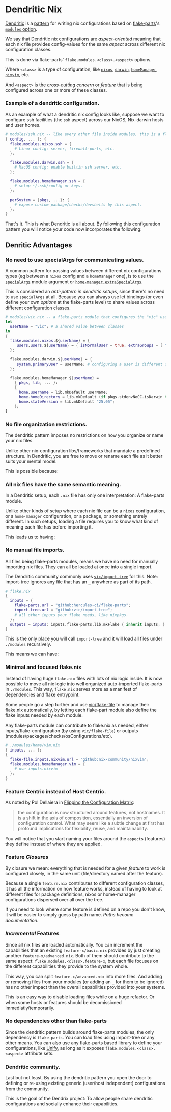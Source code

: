 # Dendritic Nix

[Dendritic](https://github.com/mightyiam/dendritic) is a [pattern](https://discourse.nixos.org/t/pattern-every-file-is-a-flake-parts-module/61271) for writing nix configurations based on [flake-parts](https://flake.parts)'s [`modules` option](https://flake.parts/options/flake-parts-modules.html).

We say that Dendritic nix configurations are _aspect-oriented_ meaning that each nix file
provides config-values for the same _aspect_ across different nix configuration classes.

This is done via flake-parts' `flake.modules.<class>.<aspect>` options.

Where `<class>` is a type of configuration, like [`nixos`](https://nixos.org/manual/nixos/stable/options), [`darwin`](https://nix-darwin.github.io/nix-darwin/manual/), [`homeManager`](https://home-manager.dev/manual/23.11/options.xhtml), [`nixvim`](https://nix-community.github.io/nixvim/search/), etc.

And `<aspect>` is the _cross-cutting concern_ or _feature_ that is being configured across
one or more of these classes.

### Example of a dendritic configuration.

As an example of what a dendritic nix config looks like, suppose we want to configure ssh facilities
(the `ssh` aspect) across our NixOS, Nix-darwin hosts and user homes.

```nix
# modules/ssh.nix -- like every other file inside modules, this is a flake-parts module.
{ config, ... }: {
  flake.modules.nixos.ssh = {
    # Linux config: server, firewall-ports, etc.
  };

  flake.modules.darwin.ssh = {
    # MacOS config: enable builtin ssh server, etc.
  };

  flake.modules.homeManager.ssh = {
    # setup ~/.ssh/config or keys.
  };

  perSystem = {pkgs, ...}: {
    # expose custom package/checks/devshells by this aspect.
  };
}
```

That's it. This is what Dendritic is all about. By following this configuration pattern you
will notice your code now incorporates the following:

## Denritic Advantages

### No need to use specialArgs for communicating values.

A common pattern for passing values between different nix configurations types (eg between a `nixos` config and a `homeManager` one),
is to use the [`specialArgs`](https://nixos.org/manual/nixos/stable/options#opt-_module.args) module argument or [`home-manager.extraSpecialArgs`](https://home-manager.dev/manual/23.11/nixos-options.xhtml#nixos-opt-home-manager.extraSpecialArgs).

This is considered an _anti-pattern in dendritic setups_, since there's no need to use `specialArgs` at all. Because you can
always use let bindings (or even define your own _options_ at the flake-parts level) to share values across different configuration classes.

```nix
# modules/vic.nix -- a flake-parts module that configures the "vic" user aspect.
let
  userName = "vic"; # a shared value between classes
in
{
  flake.modules.nixos.${userName} = {
     users.users.${userName} = { isNormalUser = true; extraGroups = [ "wheel" ]; };
  };

  flake.modules.darwin.${userName} = {
     system.primaryUser = userName; # configuring a user is different on MacOS than on NixOS.
  };

  flake.modules.homeManager.${userName} =
    { pkgs, lib, ... }:
    {
      home.username = lib.mkDefault userName;
      home.homeDirectory = lib.mkDefault (if pkgs.stdenvNoCC.isDarwin then "/Users/${userName}" else "/home/${userName}");
      home.stateVersion = lib.mkDefault "25.05";
    };
}
```

### No file organization restrictions.

The dendritic pattern imposes no restrictions on how you organize or name your nix files.

Unlike other nix-configuration libs/frameworks that mandate a predefined structure. In Dendritic,
you are free to move or rename each file as it better suits your mental model.

This is possible because:

### All nix files have the same semantic meaning.

In a Dendritic setup, each `.nix` file has only one interpretation: A flake-parts module.

Unlike other kinds of setup where each nix file can be a `nixos` configuration, or a `home-manager` configuration, or
a package, or something entrely different. In such setups, loading a file requires you to know what kind of meaning
each file has before importing it.

This leads us to having:

### No manual file imports.

All files being flake-parts modules, means we have no need for manually importing nix files. They can all be
loaded at once into a single import.

The Dendritic community commonly uses [`vic/import-tree`](https://github.com/vic/import-tree) for this.
Note: import-tree ignores any file that has an `_` anywhere as part of its path.

```nix
# flake.nix
{
  inputs = {
    flake-parts.url = "github:hercules-ci/flake-parts";
    import-tree.url = "github:vic/import-tree";
    # all other inputs your flake needs, like nixpkgs.
  };
  outputs = inputs: inputs.flake-parts.lib.mkFlake { inherit inputs; } (inputs.import-tree ./modules);
}
```

This is the only place you will call `import-tree` and it will load all files under `./modules` recursively.

This means we can have:

### Minimal and focused flake.nix

Instead of having huge `flake.nix` files with lots of nix logic inside. It is now possible
to move all nix logic into well organized auto-imported flake-parts in `./modules`. This way, `flake.nix` serves more as a manifest of dependencies and flake entrypoint.

Some people go a step further and use [vic/flake-file](https://github.com/vic/flake-file) to manage their flake.nix automatically, by letting each flake-part module also define the flake inputs needed by each module.

Any flake-parts module can contribute to flake.nix as needed, either inputs/flake-configuration (by using `vic/flake-file`) or outputs (modules/packages/checks/osConfigurations/etc).

```nix
# ./modules/home/vim.nix
{ inputs, ... }:
{
  flake-file.inputs.nixvim.url = "github:nix-community/nixvim";
  flake.modules.homeManager.vim = {
    # use inputs.nixvim
  };
}
```

### Feature Centric instead of Host Centric.

As noted by Pol Dellaiera in [Flipping the Configuration Matrix](https://not-a-number.io/2025/refactoring-my-infrastructure-as-code-configurations/#flipping-the-configuration-matrix):

> the configuration is now structured around features, not hostnames. It is a shift in the axis of composition, essentially an inversion of configuration control. What may seem like a subtle change at first has profound implications for flexibility, reuse, and maintainability.

You will notice that you start naming your files around the `aspect`s (features) they define
instead of where they are applied.

### Feature _Closures_

By closure we mean: everything that is needed for a given _feature_ to work is
configured closely, in the same unit (file/directory named after the feature).

Because a single `feature.nix` contributes to different configuration classes, it has all
the information on how feature works, instead of having to look at different files for
package definitions, nixos or home-manager configurations dispersed over all over the tree.

If you need to look where some feature is defined on a repo you don't know,
it will be easier to simply guess by path name. _Paths become documentation_.

### _Incremental_ Features

Since all nix files are loaded automatically. You can increment the capabilities that an
existing `feature-x/basic.nix` provides by just creating another `feature-x/advanced.nix`.
Both of them should contribute to the same aspect: `flake.modules.<class>.feature-x`, but
each file focuses on the different capabilities they provide to the system whole.

This way, you can split `feature-x/advanced.nix` into more files. And adding or removing
files from your modules (or adding an `_` for them to be ignored) has no
other impact than the overall capabilities provided into your systems.

This is an easy way to disable loading files while on a huge refactor. Or when some hosts
or features should be decomissioned immediatly/temporarily.

### No dependencies other than flake-parts

Since the dendritic pattern builds around flake-parts modules, the only dependency is
`flake-parts`. You can load files using import-tree or any other means. You can also use
any flake-parts based library to define your configurations, like [Unify](https://codeberg.org/quasigod/unify),
as long as it exposes `flake.modules.<class>.<aspect>` attribute sets.

### Dendritic community.

Last but not least. By using the dendritic pattern you open the door to defining or re-using
existing generic (user/host independent) configurations from the community.

This is the goal of the Dendrix project: To allow people share dendritic configurations and
socially enhance their capabilities.
